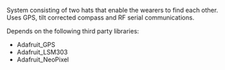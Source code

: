 System consisting of two hats that enable the wearers to find each other.
Uses GPS, tilt corrected compass and RF serial communications.

Depends on the following third party libraries:
* Adafruit_GPS
* Adafruit_LSM303
* Adafruit_NeoPixel